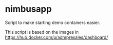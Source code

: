 # nimbusapp
Script to make starting demo containers easier.

This script is based on the images in https://hub.docker.com/u/admpresales/dashboard/
